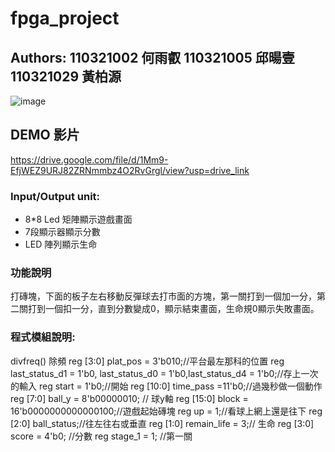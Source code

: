 # fpga_project
## Authors: 110321002 何雨叡 110321005 邱暘壹 110321029 黃柏源
![image](https://github.com/user-attachments/assets/060beaa3-294c-4752-9493-f644d03a9307)
## DEMO 影片
https://drive.google.com/file/d/1Mm9-EfjWEZ9URJ82ZRNmmbz4O2RvGrgl/view?usp=drive_link
### Input/Output unit:

* 8*8 Led 矩陣顯示遊戲畫面
* 7段顯示器顯示分數
* LED 陣列顯示生命

### 功能說明
打磚塊，下面的板子左右移動反彈球去打市面的方塊，第一關打到一個加一分，第二關打到一個扣一分，直到分數變成0，顯示結束畫面，生命規0顯示失敗畫面。


### 程式模組說明: 

divfreq() 除頻
reg [3:0] plat_pos = 3'b010;//平台最左那科的位置
reg last_status_d1 = 1'b0, last_status_d0 = 1'b0,last_status_d4 = 1'b0;//存上一次的輸入
reg start = 1'b0;//開始
reg [10:0] time_pass =11'b0;//過幾秒做一個動作
reg [7:0] ball_y = 8'b00000010; // 球y軸
reg [15:0] block = 16'b0000000000000100;//遊戲起始磚塊
reg up = 1;//看球上網上還是往下
reg [2:0] ball_status;//往左往右或垂直
reg [1:0] remain_life = 3;// 生命
reg [3:0] score = 4'b0; //分數
reg stage_1 = 1;  //第一關

